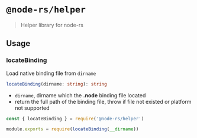 # `@node-rs/helper`

> Helper library for node-rs

## Usage

### locateBinding
Load native binding file from `dirname`

```ts
locateBinding(dirname: string): string
```

- `dirname`, dirname which the **.node** binding file located
- return the full path of the binding file, throw if file not existed or platform not supported

```ts
const { locateBinding } = require('@node-rs/helper')

module.exports = require(locateBinding(__dirname))
```
